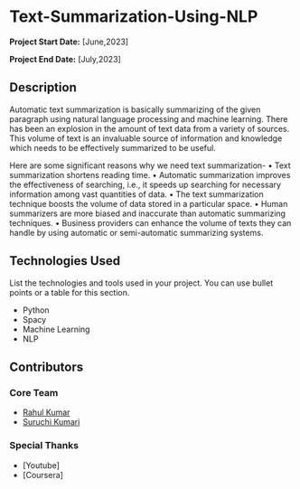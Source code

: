 # Text-Summarization-Using-NLP


**Project Start Date:** [June,2023]

**Project End Date:** [July,2023]


## Description

Automatic text summarization is basically summarizing of the given paragraph using natural language processing and machine learning. There has been an explosion in the amount of text data from a variety of sources. This volume of text is an invaluable source of information and knowledge which needs to be effectively summarized to be useful.

Here are some significant reasons why we need text summarization-
• Text summarization shortens reading time.
• Automatic summarization improves the effectiveness of searching, i.e., it speeds up searching for necessary information among vast quantities of data.
• The text summarization technique boosts the volume of data stored in a particular space.
• Human summarizers are more biased and inaccurate than automatic summarizing techniques.
• Business providers can enhance the volume of texts they can handle by using automatic or semi-automatic summarizing systems.

## Technologies Used

List the technologies and tools used in your project. You can use bullet points or a table for this section.

- Python
- Spacy
- Machine Learning
- NLP

## Contributors

### Core Team

- [Rahul Kumar](https://github.com/yadhuwanshirahulr)
- [Suruchi Kumari](https://github.com/suruchi574)

### Special Thanks

- [Youtube]
- [Coursera]


